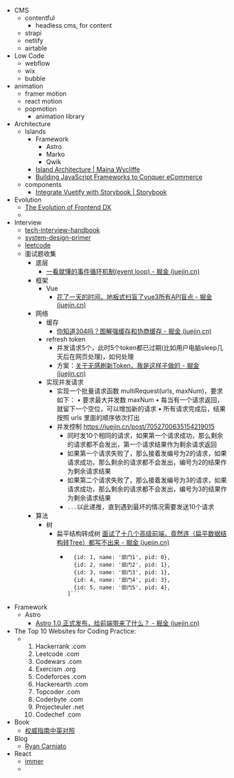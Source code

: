 - CMS
	- contentful
		- headless cms, for content
	- strapi
	- netlify
	- airtable
- Low Code
	- webflow
	- wix
	- bubble
- animation
	- framer motion
	- react motion
	- popmotion
		- animation library
- Architecture
	- Islands
		- Framework
			- Astro
			- Marko
			- Qwik
		- [Island Architecture | Maina Wycliffe](https://mainawycliffe.dev/blog/island-architecture/)
		- [Building JavaScript Frameworks to Conquer eCommerce](https://dev.to/this-is-learning/building-javascript-frameworks-to-conquer-ecommerce-3glc)
	- components
		- [Integrate Vuetify with Storybook | Storybook](https://storybook.js.org/recipes/vuetify)
- Evolution
	- [The Evolution of Frontend DX](https://uxplanet.org/the-evolution-of-frontend-dx-5b3597f58f1a)
	-
- Interview
	- [tech-interview-handbook](https://github.com/yangshun/tech-interview-handbook)
	- [system-design-primer](https://github.com/donnemartin/system-design-primer)
	- [leetcode](https://www.techinterviewhandbook.org/grind75a)
	- 面试题收集
		- 底层
			- [一看就懂的事件循环机制(event loop) - 掘金 (juejin.cn)](https://juejin.cn/post/7002037475874963493)
		- 框架
			- Vue
				- [花了一天的时间，地板式扫盲了vue3所有API盲点 - 掘金 (juejin.cn)](https://juejin.cn/post/7164159759619194893)
		- 网络
			- 缓存
				- [你知道304吗？图解强缓存和协商缓存 - 掘金 (juejin.cn)](https://juejin.cn/post/6974529351270268958)
			- refresh token
				- 并发请求5个，此时5个token都已过期(比如用户电脑sleep几天后在网页处理)，如何处理
				- 方案：[关于无感刷新Token，我是这样子做的 - 掘金 (juejin.cn)](https://juejin.cn/post/7170278285274775560)
			- 实现并发请求
				- 实现一个批量请求函数 multiRequest(urls, maxNum)，要求如下：
				  • 要求最大并发数 maxNum
				  • 每当有一个请求返回，就留下一个空位，可以增加新的请求
				  • 所有请求完成后，结果按照 urls 里面的顺序依次打出
				- 并发控制 https://juejin.cn/post/7052700635154219015
					- 同时发10个相同的请求，如果第一个请求成功，那么剩余的请求都不会发出，第一个请求结果作为剩余请求返回
					- 如果第一个请求失败了，那么接着发编号为2的请求，如果请求成功，那么剩余的请求都不会发出，编号为2的结果作为剩余请求结果
					- 如果第二个请求失败了，那么接着发编号为3的请求，如果请求成功，那么剩余的请求都不会发出，编号为3的结果作为剩余请求结果
					- `...`以此递推，直到遇到最坏的情况需要发送10个请求
		- 算法
			- 树
				- 扁平结构转成树 [面试了十几个高级前端，竟然连（扁平数据结构转Tree）都写不出来 - 掘金 (juejin.cn)](https://juejin.cn/post/6983904373508145189)
					- ```let arr = [
					    {id: 1, name: '部门1', pid: 0},
					    {id: 2, name: '部门2', pid: 1},
					    {id: 3, name: '部门3', pid: 1},
					    {id: 4, name: '部门4', pid: 3},
					    {id: 5, name: '部门5', pid: 4},
					  ]```
- Framework
	- Astro
		- [Astro 1.0 正式发布，给前端带来了什么？ - 掘金 (juejin.cn)](https://juejin.cn/post/7131928500373553160)
- The Top 10 Websites for Coding Practice:
	- 1. Hackerrank .com
	  2. Leetcode .com
	  3. Codewars .com
	  4. Exercism .org
	  5. Codeforces .com
	  6. Hackerearth  .com
	  7. Topcoder .com
	  8. Coderbyte .com
	  9. Projecteuler .net
	  10. Codechef .com
- Book
	- [权威指南中英对照](https://js.okten.cn/)
- Blog
	- [Ryan Carniato](https://dev.to/ryansolid)
- React
	- [immer](https://zhuanlan.zhihu.com/p/146773995)
	-